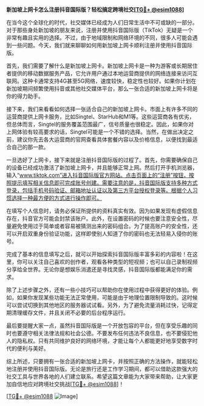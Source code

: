 **新加坡上网卡怎么注册抖音国际版？轻松搞定跨境社交[[TG💪+ @esim1088](https://t.me/s/esim1088)]**

在当今这个全球化的时代，社交媒体已经成为人们日常生活中不可或缺的一部分。对于那些身处新加坡的朋友来说，注册并使用抖音国际版（TikTok）无疑是一个非常有趣且实用的选择。不过，由于地域限制和网络环境的不同，很多人可能会遇到一些问题。今天，我们就来聊聊如何用新加坡上网卡顺利注册并使用抖音国际版。

首先，我们需要了解什么是新加坡上网卡。新加坡上网卡是一种为游客或长期居住者提供的移动数据服务产品，它允许用户通过本地运营商提供的网络连接来访问互联网。这种卡通常支持4G甚至5G网络，速度较快，稳定性也较好。如果你计划在新加坡期间频繁使用抖音或其他社交媒体平台，那么一张合适的新加坡上网卡将是你的得力助手。

接下来，我们来看看如何选择一张适合自己的新加坡上网卡。市面上有许多不同的运营商提供上网卡服务，比如Singtel、StarHub和M1等。这些运营商各有优劣，但总体而言，Singtel的服务覆盖范围最广，信号质量也很稳定。因此，如果你对上网体验有较高要求的话，Singtel可能是一个不错的选择。当然，在做出决定之前，建议你先去各大运营商的官网查看具体套餐内容以及价格信息，以便找到最适合自己的那一款。

一旦选好了上网卡，接下来就是注册抖音国际版的过程了。首先，你需要确保自己的设备已经成功激活了新加坡上网卡，并且能够正常上网。然后打开手机浏览器，输入“www.tiktok.com”进入抖音国际版官方网站。点击页面上的“注册”按钮，按照提示填写相关信息即可完成账号创建。需要注意的是，抖音国际版支持多种方式登录，包括手机号码验证、邮箱地址认证以及第三方平台授权登录等。根据个人习惯选择一种最方便的方式进行操作即可。

在填写个人信息时，请务必保证所提供的资料真实有效。因为如果发现有虚假信息存在，抖音官方可能会封禁该账户。此外，在设置密码的时候也要注意安全性，尽量避免使用过于简单或者容易被猜测出来的密码组合。为了提高账户的安全性，还可以开启双重身份验证功能，这样即使别人知道了你的密码也无法轻易入侵你的账号。

完成了基本的信息填写之后，就可以开始探索抖音国际版丰富多彩的内容啦！在这里，你可以关注自己喜欢的创作者，观看各种类型的短视频；也可以自己录制视频分享给全世界。无论你是想娱乐消遣还是寻找灵感，抖音国际版都能满足你的需求。

除了上述步骤之外，还有一些小技巧可以帮助你在使用过程中获得更好的体验。例如，如果你发现某些功能无法正常使用，可能是由于地理位置限制导致的。这时候可以尝试切换到其他地区的服务器试试看。另外，为了避免流量消耗过快，记得定期清理缓存文件，并且关闭不必要的后台程序运行。

最后要提醒大家一点，虽然抖音国际版是一个开放包容的平台，但在享受乐趣的同时也要遵守相关法律法规和社会公德。不要发布任何违法不良信息，也不要侵犯他人的隐私权。只有共同维护良好的网络环境，才能让每个人都能更好地享受数字时代的便利与美好。

综上所述，只要拥有一张合适的新加坡上网卡，并按照正确的方法操作，就能轻松地注册并使用抖音国际版。无论是旅行还是工作学习期间，都可以借助这款强大的社交工具与世界各地的人们建立联系。希望这篇文章能为大家带来帮助，让大家更加自信地应对跨境社交挑战[[TG💪+ @esim1088](https://t.me/s/esim1088)]！

[[TG💪+ @esim1088](https://t.me/s/esim1088) ![Image](https://i.postimg.cc/4NQfJmqS/Snipaste-2025-05-13-00-14-12.png)]